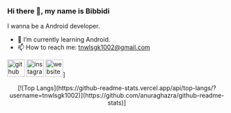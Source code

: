 ### Hi there 👋, my name is Bibbidi
I wanna be a Android developer.

- 🌱 I’m currently learning Android.
- 📫 How to reach me: tnwlsgk1002@gmail.com

[<img src='https://cdn.jsdelivr.net/npm/simple-icons@3.0.1/icons/github.svg' alt='github' height='40'>](https://github.com/tnwlsgk1002)  [<img src='https://cdn.jsdelivr.net/npm/simple-icons@3.0.1/icons/instagram.svg' alt='instagram' height='40'>](https://www.instagram.com/_sjevie/)  [<img src='https://cdn.jsdelivr.net/npm/simple-icons@3.0.1/icons/icloud.svg' alt='website' height='40'>](https://sjevie.tistory.com/)]

<div align="center">
[![Top Langs](https://github-readme-stats.vercel.app/api/top-langs/?username=tnwlsgk1002)](https://github.com/anuraghazra/github-readme-stats)]
</div>

